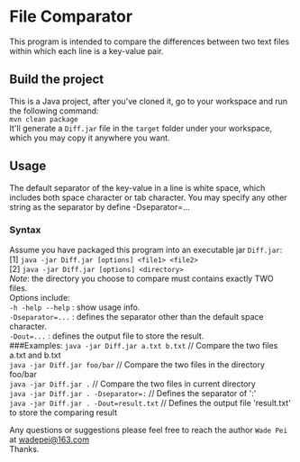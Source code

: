 # File Comparator
This program is intended to compare the differences between two text files within which each line is a key-value pair.
## Build the project
This is a Java project, after you've cloned it, go to your workspace and run the following command: <br/>
`mvn clean package` <br/>
It'll generate a `Diff.jar` file in the `target` folder under your workspace, which you may copy it anywhere you want.
## Usage
The default separator of the key-value in a line is white space, which includes both space character or tab character. You may specify any other string as the separator by define -Dseparator=...
### Syntax
Assume you have packaged this program into an executable jar `Diff.jar`: <br/>
[1] `java -jar Diff.jar [options] <file1> <file2>` <br/>
[2] `java -jar Diff.jar [options] <directory>` <br/>
*Note*: the directory you choose to compare must contains exactly TWO files. <br/>
Options include: <br/>
`-h -help --help`	: show usage info. <br/>
`-Dseparator=...`	: defines the separator other than the default space character. <br/>
`-Dout=...`	: defines the output file to store the result. <br/>
###Examples:
`java -jar Diff.jar a.txt b.txt` 	// Compare the two files a.txt and b.txt <br/>
`java -jar Diff.jar foo/bar` 	    // Compare the two files in the directory foo/bar <br/>
`java -jar Diff.jar .` 		        // Compare the two files in current directory <br/>
`java -jar Diff.jar . -Dseparator=:` 	    // Defines the separator of ':' <br/>
`java -jar Diff.jar . -Dout=result.txt` 	// Defines the output file 'result.txt' to store the comparing result <br/>


Any questions or suggestions please feel free to reach the author `Wade Pei` at wadepei@163.com <br/>
Thanks. <br/>
